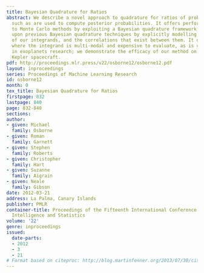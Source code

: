 ```yaml
---
title: Bayesian Quadrature for Ratios
abstract: We describe a novel approach to quadrature for ratios of probabilistic integrals,
  such as are used to compute posterior probabilities. It offers performance superior
  to Monte Carlo methods by exploiting a Bayesian quadrature framework. We improve
  upon previous Bayesian quadrature techniques by explicitly modelling the non-negativity
  of our integrands, and the correlations that exist between them. It offers most
  where the integrand is multi-modal and expensive to evaluate, as is commonplace
  in exoplanets research; we demonstrate the efficacy of our method on data from the
  Kepler spacecraft.
pdf: http://proceedings.mlr.press/v22/osborne12/osborne12.pdf
layout: inproceedings
series: Proceedings of Machine Learning Research
id: osborne12
month: 0
tex_title: Bayesian Quadrature for Ratios
firstpage: 832
lastpage: 840
page: 832-840
sections: 
author:
- given: Michael
  family: Osborne
- given: Roman
  family: Garnett
- given: Stephen
  family: Roberts
- given: Christopher
  family: Hart
- given: Suzanne
  family: Aigrain
- given: Neale
  family: Gibson
date: 2012-03-21
address: La Palma, Canary Islands
publisher: PMLR
container-title: Proceedings of the Fifteenth International Conference on Artificial
  Intelligence and Statistics
volume: '22'
genre: inproceedings
issued:
  date-parts:
  - 2012
  - 3
  - 21
# Format based on citeproc: http://blog.martinfenner.org/2013/07/30/citeproc-yaml-for-bibliographies/
---
```

